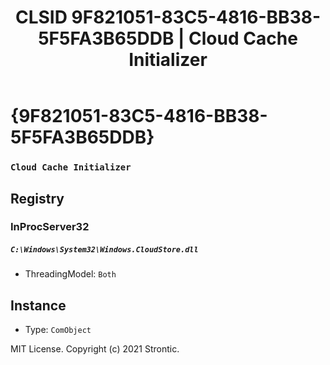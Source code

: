 ﻿---
title: "CLSID 9F821051-83C5-4816-BB38-5F5FA3B65DDB | Cloud Cache Initializer"
excerpt: What is COM-Object CLSID 9F821051-83C5-4816-BB38-5F5FA3B65DDB?
---

# {9F821051-83C5-4816-BB38-5F5FA3B65DDB}

### `Cloud Cache Initializer`

## Registry


### InProcServer32

##### `C:\Windows\System32\Windows.CloudStore.dll`
* ThreadingModel: `Both`

## Instance

* Type: `ComObject`

MIT License. Copyright (c) 2021 Strontic.


